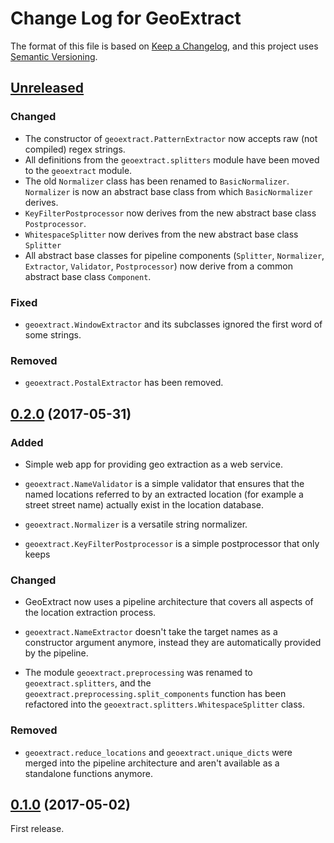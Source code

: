 # Change Log for GeoExtract

The format of this file is based on [Keep a Changelog], and this
project uses [Semantic Versioning].


## [Unreleased]


### Changed

- The constructor of `geoextract.PatternExtractor` now accepts raw (not
  compiled) regex strings.
- All definitions from the ``geoextract.splitters`` module have been moved to
  the ``geoextract`` module.
- The old ``Normalizer`` class has been renamed to ``BasicNormalizer``.
  ``Normalizer`` is now an abstract base class from which ``BasicNormalizer``
  derives.
- `KeyFilterPostprocessor` now derives from the new abstract base class
  `Postprocessor`.
- `WhitespaceSplitter` now derives from the new abstract base class
  `Splitter`
- All abstract base classes for pipeline components (`Splitter`, `Normalizer`,
  `Extractor`, `Validator`, `Postprocessor`) now derive from a common abstract
  base class `Component`.


### Fixed

- `geoextract.WindowExtractor` and its subclasses ignored the first word of
  some strings.

### Removed

- `geoextract.PostalExtractor` has been removed.


## [0.2.0] (2017-05-31)

### Added

- Simple web app for providing geo extraction as a web service.

- `geoextract.NameValidator` is a simple validator that ensures that the
  named locations referred to by an extracted location (for example a street
  street name) actually exist in the location database.

- `geoextract.Normalizer` is a versatile string normalizer.

- `geoextract.KeyFilterPostprocessor` is a simple postprocessor that only keeps

### Changed

- GeoExtract now uses a pipeline architecture that covers all aspects of the
  location extraction process.

- `geoextract.NameExtractor` doesn't take the target names as a constructor
  argument anymore, instead they are automatically provided by the pipeline.

- The module `geoextract.preprocessing` was renamed to `geoextract.splitters`,
  and the `geoextract.preprocessing.split_components` function has been
  refactored into the `geoextract.splitters.WhitespaceSplitter` class.

### Removed

- `geoextract.reduce_locations` and `geoextract.unique_dicts` were merged into
  the pipeline architecture and aren't available as a standalone functions
  anymore.


## [0.1.0] (2017-05-02)

First release.


[Keep a Changelog]: http://keepachangelog.com
[Semantic Versioning]: http://semver.org/

[Unreleased]: https://github.com/stadt-karlsruhe/geoextract/compare/v0.2.0...master
[0.2.0]: https://github.com/stadt-karlsruhe/geoextract/compare/v0.1.0...v0.2.0
[0.1.0]: https://github.com/stadt-karlsruhe/geoextract/commits/v0.1.0

